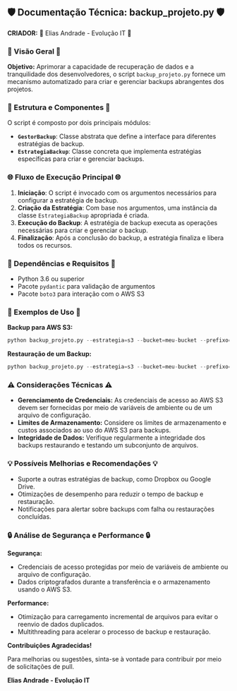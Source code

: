 ## 🛡️ Documentação Técnica: backup_projeto.py 🛡️

**CRIADOR:** 👤 Elias Andrade - Evolução IT 👤

### 🎨 Visão Geral 🎨

**Objetivo:** Aprimorar a capacidade de recuperação de dados e a tranquilidade dos desenvolvedores, o script `backup_projeto.py` fornece um mecanismo automatizado para criar e gerenciar backups abrangentes dos projetos.

### 🧱 Estrutura e Componentes 🧱

O script é composto por dois principais módulos:

- **`GestorBackup`**: Classe abstrata que define a interface para diferentes estratégias de backup.
- **`EstrategiaBackup`**: Classe concreta que implementa estratégias específicas para criar e gerenciar backups.

### 🌐 Fluxo de Execução Principal 🌐

1. **Iniciação**: O script é invocado com os argumentos necessários para configurar a estratégia de backup.
2. **Criação da Estratégia**: Com base nos argumentos, uma instância da classe `EstrategiaBackup` apropriada é criada.
3. **Execução do Backup**: A estratégia de backup executa as operações necessárias para criar e gerenciar o backup.
4. **Finalização**: Após a conclusão do backup, a estratégia finaliza e libera todos os recursos.

### 🔗 Dependências e Requisitos 🔗

- Python 3.6 ou superior
- Pacote `pydantic` para validação de argumentos
- Pacote `boto3` para interação com o AWS S3

### 🔱 Exemplos de Uso 🔱

**Backup para AWS S3:**
```python
python backup_projeto.py --estrategia=s3 --bucket=meu-bucket --prefixo=backups-projeto
```

**Restauração de um Backup:**
```python
python backup_projeto.py --estrategia=s3 --bucket=meu-bucket --prefixo=backups-projeto --restaurar
```

### ⚠️ Considerações Técnicas ⚠️

- **Gerenciamento de Credenciais:** As credenciais de acesso ao AWS S3 devem ser fornecidas por meio de variáveis de ambiente ou de um arquivo de configuração.
- **Limites de Armazenamento:** Considere os limites de armazenamento e custos associados ao uso do AWS S3 para backups.
- **Integridade de Dados:** Verifique regularmente a integridade dos backups restaurando e testando um subconjunto de arquivos.

### 💡 Possíveis Melhorias e Recomendações 💡

- Suporte a outras estratégias de backup, como Dropbox ou Google Drive.
- Otimizações de desempenho para reduzir o tempo de backup e restauração.
- Notificações para alertar sobre backups com falha ou restaurações concluídas.

### 🔒 Análise de Segurança e Performance 🔒

**Segurança:**
- Credenciais de acesso protegidas por meio de variáveis de ambiente ou arquivo de configuração.
- Dados criptografados durante a transferência e o armazenamento usando o AWS S3.

**Performance:**
- Otimização para carregamento incremental de arquivos para evitar o reenvio de dados duplicados.
- Multithreading para acelerar o processo de backup e restauração.

**Contribuições Agradecidas!**

Para melhorias ou sugestões, sinta-se à vontade para contribuir por meio de solicitações de pull.

**Elias Andrade - Evolução IT**